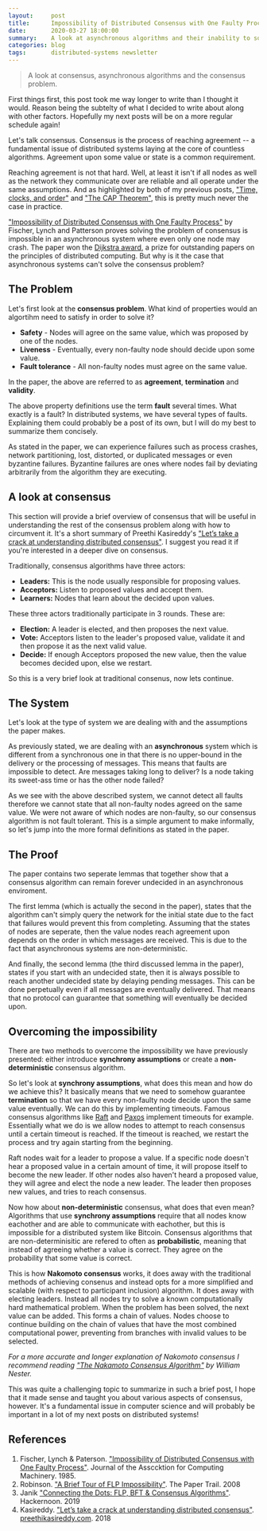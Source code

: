 ```yaml
---
layout:     post
title:      Impossibility of Distributed Consensus with One Faulty Process
date:       2020-03-27 18:00:00
summary:    A look at asynchronous algorithms and their inability to solve the consensus problem.
categories: blog
tags:       distributed-systems newsletter
---
```


> A look at consensus, asynchronous algorithms and the consensus problem.

First things first, this post took me way longer to write than I thought it would. Reason being the subtelty of what I decided to write about along with other factors. Hopefully my next posts will be on a more regular schedule again!

Let's talk consensus. Consensus is the process of reaching agreement -- a fundamental issue of distributed systems laying at the core of countless algorithms. Agreement upon some value or state is a common requirement.

Reaching agreement is not that hard. Well, at least it isn't if all nodes as well as the network they communicate over are reliable and all operate under the same assumptions. And as highlighted by both of my previous posts, ["Time, clocks, and order"](https://dean.eigenmann.me/blog/2020/01/06/time-clocks-and-order/) and ["The CAP Theorem"](https://dean.eigenmann.me/blog/2020/02/17/cap-theorem/), this is pretty much never the case in practice.

["Impossibility of Distributed Consensus with One Faulty Process"](https://groups.csail.mit.edu/tds/papers/Lynch/jacm85.pdf) by Fischer, Lynch and Patterson proves solving the problem of consensus is impossible in an asynchronous system where even only one node may crash. The paper won the [Dijkstra award](http://eatcs.org/index.php/dijkstra-prize), a prize for outstanding papers on the principles of distributed computing. But why is it the case that asynchronous systems can't solve the consensus problem?

## The Problem

Let's first look at the **consensus problem**. What kind of properties would an algortihm need to satisfy in order to solve it?

 - **Safety** - Nodes will agree on the same value, which was proposed by one of the nodes.
 - **Liveness** - Eventually, every non-faulty node should decide upon some value.
 - **Fault tolerance** - All non-faulty nodes must agree on the same value.

In the paper, the above are referred to as **agreement**, **termination** and **validity**.

The above property definitions use the term **fault** several times. What exactly is a fault? In distributed systems, we have several types of faults. Explaining them could probably be a post of its own, but I will do my best to summarize them concisely. 

As stated in the paper, we can experience failures such as process crashes, network partitioning, lost, distorted, or duplicated messages or even byzantine failures. Byzantine failures are ones where nodes fail by deviating arbitrarily from the algorithm they are executing.

## A look at consensus

This section will provide a brief overview of consensus that will be useful in understanding the rest of the consensus problem along with how to circumvent it. It's a short summary of Preethi Kasireddy's ["Let’s take a crack at understanding distributed consensus"](https://www.preethikasireddy.com/post/lets-take-a-crack-at-understanding-distributed-consensus). I suggest you read it if you're interested in a deeper dive on consensus. 

Traditionally, consensus algorithms have three actors:
 - **Leaders:** This is the node usually responsible for proposing values.
 - **Acceptors:** Listen to proposed values and accept them.
 - **Learners:** Nodes that learn about the decided upon values.

These three actors traditionally participate in 3 rounds. These are:

 - **Election:** A leader is elected, and then proposes the next value.
 - **Vote:** Acceptors listen to the leader's proposed value, validate it and then propose it as the next valid value.
 - **Decide:** If enough Acceptors proposed the new value, then the value becomes decided upon, else we restart.

So this is a very brief look at traditional consenus, now lets continue.

## The System

Let's look at the type of system we are dealing with and the assumptions the paper makes. 

As previously stated, we are dealing with an **asynchronous** system which is different from a synchronous one in that there is no upper-bound in the delivery or the processing of messages. This means that faults are impossible to detect. Are messages taking long to deliver? Is a node taking its sweet-ass time or has the other node failed?

As we see with the above described system, we cannot detect all faults therefore we cannot state that all non-faulty nodes agreed on the same value. We were not aware of which nodes are non-faulty, so our consensus algorithm is not fault tolerant. This is a simple argument to make informally, so let's jump into the more formal definitions as stated in the paper. 

## The Proof

The paper contains two seperate lemmas that together show that a consensus algorithm can remain forever undecided in an asynchronous enviroment. 

The first lemma (which is actually the second in the paper), states that the algorithm can't simply query the network for the initial state due to the fact that failures would prevent this from completing. Assuming that the states of nodes are seperate, then the value nodes reach agreement upon depends on the order in which messages are received. This is due to the fact that asynchronous systems are non-deterministic.

And finally, the second lemma (the third discussed lemma in the paper), states if you start with an undecided state, then it is always possible to reach another undecided state by delaying pending messages. This can be done perpetually even if all messages are eventually delivered. That means that no protocol can guarantee that something will eventually be decided upon.

## Overcoming the impossibility

There are two methods to overcome the impossibility we have previously presented: either introduce **synchrony assumptions** or create a **non-deterministic** consensus algorithm.

So let's look at **synchrony assumptions**, what does this mean and how do we achieve this? It basically means that we need to somehow guarantee **termination** so that we have every non-faulty node decide upon the same value eventually. We can do this by implementing timeouts. Famous consensus algorithms like [Raft](https://raft.github.io/raft.pdf) and [Paxos](https://lamport.azurewebsites.net/pubs/lamport-paxos.pdf) implement timeouts for example. Essentially what we do is we allow nodes to attempt to reach consensus until a certain timeout is reached. If the timeout is reached, we restart the process and try again starting from the beginning.

Raft nodes wait for a leader to propose a value. If a specific node doesn't hear a proposed value in a certain amount of time, it will propose itself to become the new leader. If other nodes also haven't heard a proposed value, they will agree and elect the node a new leader. The leader then proposes new values, and tries to reach consensus.

Now how about **non-deterministic** consensus, what does that even mean? Algorithms that use **synchrony assumptions** require that all nodes know eachother and are able to communicate with eachother, but this is impossible for a distributed system like Bitcoin. Consensus algorithms that are non-determinisitic are refered to often as **probabilistic**, meaning that instead of agreeing whether a value is correct. They agree on the probability that some value is correct. 

This is how **Nakomoto consensus** works, it does away with the traditional methods of achieving consenus and instead opts for a more simplified and scalable (with respect to participant inclusion) algorithm. It does away with electing leaders. Instead all nodes try to solve a known computationally hard mathematical problem. When the problem has been solved, the next value can be added. This forms a chain of values. Nodes choose to continue building on the chain of values that have the most combined computational power, preventing from branches with invalid values to be selected.

*For a more accurate and longer explanation of Nakomoto consensus I recommend reading ["The Nakamoto Consensus Algorithm"](https://medium.com/nakamo-to/nakamoto-consensus-21cd304f96ff) by William Nester.*

This was quite a challenging topic to summarize in such a brief post, I hope that it made sense and taught you about various aspects of consensus, however. It's a fundamental issue in computer science and will probably be important in a lot of my next posts on distributed systems!

## References

1. Fischer, Lynch & Paterson. ["Impossibility of Distributed Consensus with One Faulty Process"](https://groups.csail.mit.edu/tds/papers/Lynch/jacm85.pdf). Journal of the Assccktion for Computing Machinery. 1985.
2. Robinson. ["A Brief Tour of FLP Impossibility"](https://www.the-paper-trail.org/post/2008-08-13-a-brief-tour-of-flp-impossibility/). The Paper Trail. 2008
3. Janik ["Connecting the Dots: FLP, BFT & Consensus Algorithms"](https://hackernoon.com/connecting-the-dots-flp-bft-and-consensus-algorithms-m9r62bs1). Hackernoon. 2019
4. Kasireddy. ["Let’s take a crack at understanding distributed consensus"](https://www.preethikasireddy.com/post/lets-take-a-crack-at-understanding-distributed-consensus). [preethikasireddy.com](https://www.preethikasireddy.com/). 2018
